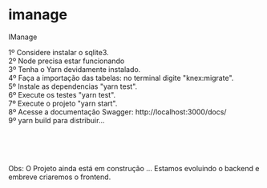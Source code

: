 # imanage
IManage

1º Considere instalar o sqlite3. <br>
2º Node precisa estar funcionando <br>
3º Tenha o Yarn devidamente instalado. <br>
4º Faça a importação das tabelas: no terminal digite "knex:migrate". <br>
5º Instale as dependencias "yarn test". <br>
6º Execute os testes "yarn test". <br>
7º Execute o projeto "yarn start". <br>
8º Acesse a documentação Swagger: http://localhost:3000/docs/ <br>
9º yarn build para distribuir... <br>

<br><br><br>

Obs: O Projeto ainda está em construção ... Estamos evoluindo o backend e embreve criaremos o frontend.


